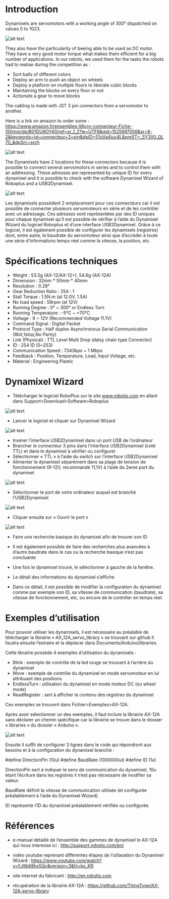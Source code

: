 # Introduction

Dynamixels are servomotors with a working angle of 300° dispatched on values 0 to 1023.

![alt text](electronics/actuators/Dynamixels_SRC/AngleFonctionnement.png )

They also have the particularity of beeing able to be used as DC motor. They have a very good motor torque what makes them efficient for a big number of applications. In our robots, we used them for the tasks the robots had to realise during the competition as : 

*	Sort balls of different colors
*	Deploy an arm to push an object on wheels
*	Deploy a platform on multiple floors to liberate cubic blocks
*	Maintaining the blocks on every floor or not
*	Actionate a gear to move blocks

The cabling is made with JST 3 pin connectors from a servomotor to another.

Here is a link on amazon to order some : https://www.amazon.fr/ensembles-Micro-connecteur-Fiche-150mm/dp/B01DU9OY40/ref=sr_1_2?ie=UTF8&qid=1525997056&sr=8-2&keywords=jst+connecteur+3+pin&dpID=51oVa4jux4L&preST=_SY300_QL70_&dpSrc=srch

 ![alt text](electronics/actuators/Dynamixels_SRC/PinsConnections.png )

The Dynamixels have 2 locations for these connectors because it is possible to connect several servomotors in series and to control them with an addressing. These adresses are represented by unique ID for every dynamixel and it is possible to check with the software Dynamixel Wizard of Roboplus and a USB2Dynamixel.

![alt text](electronics/actuators/Dynamixels_SRC/USB2Dynamixel.png )

Les dynamixels possèdent 2 emplacement pour ces connecteurs car il est possible de connecter plusieurs servomoteurs en série et de les contrôler avec un adressage. Ces adresses sont représentées par des ID uniques pour chaque dynamixel qu’il est possible de vérifier à l’aide du Dynamixel Wizard du logiciel Roboplus et d’une interface USB2Dynamixel. 
Grâce à ce logiciel, il est également possible de configurer les dynamixels (registres) dont, entre autre, le baudrate du servomoteur ainsi que d’accéder à toute une série d’informations temps réel comme la vitesse, la position, etc.

# Spécifications techniques

*	Weight : 53.5g (AX-12/AX-12+), 54.6g (AX-12A)
*	Dimension : 32mm * 50mm * 40mm
*	Resolution : 0.29°
*	Gear Reduction Ratio :  254 : 1
*	Stall Torque : 1.5N.m (at 12.0V, 1.5A)
*	No load speed : 59rpm (at 12V)
*	Running Degree :  0° ~ 300° or Endless Turn
*	Running Temperature : -5℃ ~ +70℃
*	Voltage : 9  ~ 12V (Recommended Voltage 11.1V)
*	Command Signal : Digital Packet
*	Protocol Type : Half duplex Asynchronous Serial Communication (8bit,1stop,No Parity)
* Link (Physical) : TTL Level Multi Drop (daisy chain type Connector)
*	ID : 254 ID (0~253)
*	Communication Speed : 7343bps ~ 1 Mbps
*	Feedback : Position, Temperature, Load, Input Voltage, etc.
*	Material : Engineering Plastic


# Dynamixel Wizard

*	Télécharger le logiciel RoboPlus sur le site www.robotis.com en allant dans Support>Download>Software>Roboplus
 
 ![alt text](electronics/actuators/Dynamixels_SRC/DW_Roboplus.png )
 
*	Lancer le logiciel et cliquer sur Dynamixel Wizard

 ![alt text](electronics/actuators/Dynamixels_SRC/DW_DynamixelWizard.png )

*	Insérer l’interface USB2Dynamixel dans un port USB de l’ordinateur 
*	Brancher le connecteur 3 pins dans l’interface USB2Dynamixel (coté TTL) et dans le dynamixel à vérifier ou configurer
*	Sélectionner « TTL » à l’aide du switch sur l’interface USB2Dynamixel
*	Alimenter le dynamixel séparément dans sa plage de tension de fonctionnement (9-12V, recommandé 11,1V) à l’aide du 2eme port du dynamixel

 ![alt text](electronics/actuators/Dynamixels_SRC/DW_USB2Dynamixel.png )

*	Sélectionner le port de votre ordinateur auquel est branché l’USB2Dynamixel

 ![alt text](electronics/actuators/Dynamixels_SRC/DW_Port.png )

*	Cliquer ensuite sur « Ouvrir le port »

![alt text](electronics/actuators/Dynamixels_SRC/DW_OuvrirLePort.png ) 

* Faire une recherche basique du dynamixel afin de trouver son ID


*	Il est également possible de faire des recherches plus avancées à d’autre baudrate dans le cas ou la recherche basique n’est pas concluante
*	Une fois le dynamixel trouvé, le sélectionner à gauche de la fenêtre. 

*	Le détail des informations du dynamixel s’affiche

*	Dans ce détail, il est possible de modifier la configuration du dynamixel comme par exemple son ID, sa vitesse de communication (baudrate), sa vitesse de fonctionnement, etc, ou encore de le contrôler en temps réel.


# Exemples d’utilisation

Pour pouvoir utiliser les dynamixels, il est nécessaire au préalable de télécharger la librairie « AX_12A_servo_library » se trouvant sur github
Il faudra ensuite l’extraire et la déplacer dans Documents/Arduino/libraries.

Cette librairie possède 4 exemples d’utilisation du dynamixels : 
-	Blink : exemple de contrôle de la led rouge se trouvant à l’arrière du dynamixel
-	Move : exemple de contrôle du dynamixel en mode servomoteur en lui attribuant des positions
-	EndlessTurn : utilisation du dynamixel en mode moteur DC (ou wheel mode)
-	ReadRegister : sert à afficher le contenu des registres du dynamixel

Ces exemples se trouvent dans Fichier>Exemples>AX-12A.

Après avoir sélectionner un des exemples, il faut inclure la librairie AX-12A sans déclarer un chemin spécifique car la librairie se trouve dans le dossier « libraries » du dossier « Arduino ».

 ![alt text](electronics/actuators/Dynamixels_SRC/Exemples_Include.png )

Ensuite il suffit de configurer 3 lignes dans le code qui répondront aux besoins et à la configuration du dynamixel branché :

#define DirectionPin  (10u)
#define BaudRate      (1000000ul)
#define ID            (1u)

DirectionPin sert à indiquer le sens de communication du dynamixel, 10u étant l’écriture dans les registres il n’est pas nécessaire de modifier sa valeur.

BaudRate définit la vitesse de communication utilisée (et configurée préalablement à l’aide du Dynamixel Wizard).

ID représente l’ID du dynamixel préalablement vérifiée ou configurée.

# Références

-	e-manual détaillé de l’ensemble des gammes de dynamixel le AX-12A qui nous interesse ici : http://support.robotis.com/en/ 

-	vidéo youtube reprenant différentes étapes de l’utilasation du Dynamixel Wizard : https://www.youtube.com/watch?v=YJ9b68hx5Qc&version=3&hl=ko_KR

-	site internet du fabricant : http://en.robotis.com

-	récupération de la librairie AX-12A : https://github.com/ThingType/AX-12A-servo-library

